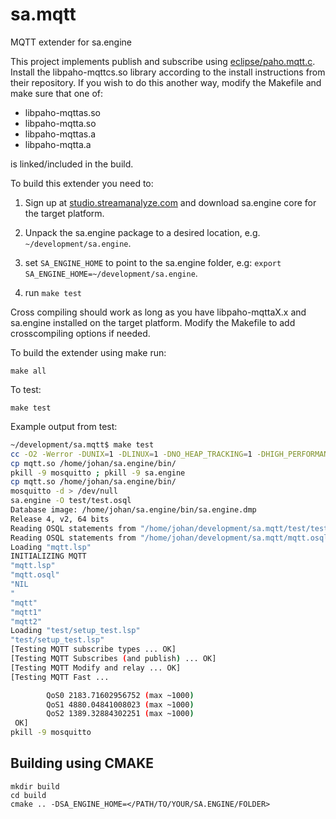 # sa.mqtt
MQTT extender for sa.engine

This project implements publish and subscribe using
[eclipse/paho.mqtt.c](https://github.com/eclipse/paho.mqtt.c).  Install the
libpaho-mqttcs.so library according to the install instructions from their
repository.  If you wish to do this another way, modify the Makefile and make
sure that one of:

* libpaho-mqttas.so 
* libpaho-mqtta.so 
* libpaho-mqttas.a 
* libpaho-mqtta.a 

is linked/included in the build.


To build this extender you need to:

1. Sign up at [studio.streamanalyze.com](https://studio.streamanalyze.com/)
and download sa.engine core for the target platform.

2. Unpack the sa.engine package to a desired location,
e.g. `~/development/sa.engine`.

3. set `SA_ENGINE_HOME` to point to the sa.engine folder, e.g: `export
SA_ENGINE_HOME=~/development/sa.engine`.

4. run `make test`

Cross compiling should work as long as you have libpaho-mqttaX.x and sa.engine
installed on the target platform. Modify the Makefile to add crosscompiling
options if needed.

To build the extender using make run:

```
make all
```

To test:

```
make test
```

Example output from test:

```bash
~/development/sa.mqtt$ make test
cc -O2 -Werror -DUNIX=1 -DLINUX=1 -DNO_HEAP_TRACKING=1 -DHIGH_PERFORMANCE=1  -fPIC -I/home/johan/sa.engine/C -Iinclude -shared -o mqtt.so src/mqtt.c src/cbfns.c src/sa_circular_buff.c -L/home/johan/sa.engine/bin -lsa.kernel -l:libpaho-mqtt3as.so
cp mqtt.so /home/johan/sa.engine/bin/
pkill -9 mosquitto ; pkill -9 sa.engine
cp mqtt.so /home/johan/sa.engine/bin/
mosquitto -d > /dev/null
sa.engine -O test/test.osql
Database image: /home/johan/sa.engine/bin/sa.engine.dmp
Release 4, v2, 64 bits
Reading OSQL statements from "/home/johan/development/sa.mqtt/test/test.osql"
Reading OSQL statements from "/home/johan/development/sa.mqtt/mqtt.osql"
Loading "mqtt.lsp"
INITIALIZING MQTT
"mqtt.lsp"
"mqtt.osql"
"NIL
"
"mqtt"
"mqtt1"
"mqtt2"
Loading "test/setup_test.lsp"
"test/setup_test.lsp"
[Testing MQTT subscribe types ... OK]
[Testing MQTT Subscribes (and publish) ... OK]
[Testing MQTT Modify and relay ... OK]
[Testing MQTT Fast ...

        QoS0 2183.71602956752 (max ~1000)
        QoS1 4880.04841008023 (max ~1000)
        QoS2 1389.32884302251 (max ~1000)
 OK]
pkill -9 mosquitto
```


## Building using CMAKE
```
mkdir build
cd build
cmake .. -DSA_ENGINE_HOME=</PATH/TO/YOUR/SA.ENGINE/FOLDER>
```